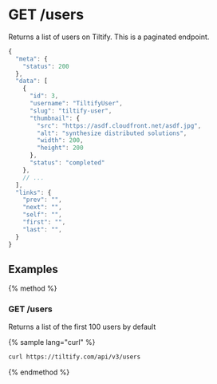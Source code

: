# GET /users

Returns a list of users on Tiltify. This is a paginated endpoint.

```js
{
  "meta": {
    "status": 200
  },
  "data": [
    {
      "id": 3,
      "username": "TiltifyUser",
      "slug": "tiltify-user",
      "thumbnail": {
        "src": "https://asdf.cloudfront.net/asdf.jpg",
        "alt": "synthesize distributed solutions",
        "width": 200,
        "height": 200
      },
      "status": "completed"
    },
    // ...
  ],
  "links": {
    "prev": "",
    "next": "",
    "self": "",
    "first": "",
    "last": "",
  }
}
```

## Examples

{% method %}
### GET /users
Returns a list of the first 100 users by default

{% sample lang="curl" %}
```bash
curl https://tiltify.com/api/v3/users
```

{% endmethod %}
